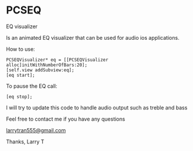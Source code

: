 PCSEQ
=====

EQ visualizer

Is an animated EQ visualizer that can be used for audio ios applications.  

How to use: 

```
PCSEQVisualizer* eq = [[PCSEQVisualizer alloc]initWithNumberOfBars:20];
[self.view addSubview:eq];
[eq start];
```

To pause the EQ call:

```
[eq stop];
```

I will try to update this code to handle audio output such as treble and bass

Feel free to contact me if you have any questions

larrytran555@gmail.com

Thanks,
Larry T

